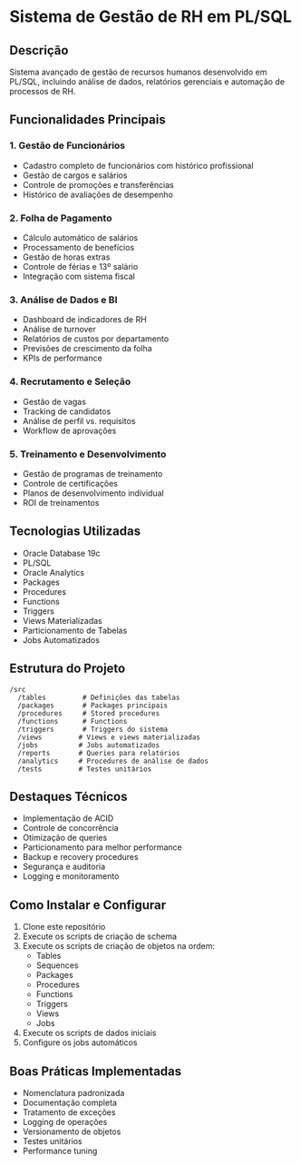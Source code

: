 # Sistema de Gestão de RH em PL/SQL

## Descrição
Sistema avançado de gestão de recursos humanos desenvolvido em PL/SQL, incluindo análise de dados, relatórios gerenciais e automação de processos de RH.

## Funcionalidades Principais

### 1. Gestão de Funcionários
- Cadastro completo de funcionários com histórico profissional
- Gestão de cargos e salários
- Controle de promoções e transferências
- Histórico de avaliações de desempenho

### 2. Folha de Pagamento
- Cálculo automático de salários
- Processamento de benefícios
- Gestão de horas extras
- Controle de férias e 13º salário
- Integração com sistema fiscal

### 3. Análise de Dados e BI
- Dashboard de indicadores de RH
- Análise de turnover
- Relatórios de custos por departamento
- Previsões de crescimento da folha
- KPIs de performance

### 4. Recrutamento e Seleção
- Gestão de vagas
- Tracking de candidatos
- Análise de perfil vs. requisitos
- Workflow de aprovações

### 5. Treinamento e Desenvolvimento
- Gestão de programas de treinamento
- Controle de certificações
- Planos de desenvolvimento individual
- ROI de treinamentos

## Tecnologias Utilizadas
- Oracle Database 19c
- PL/SQL
- Oracle Analytics
- Packages
- Procedures
- Functions
- Triggers
- Views Materializadas
- Particionamento de Tabelas
- Jobs Automatizados

## Estrutura do Projeto

```
/src
  /tables         # Definições das tabelas
  /packages       # Packages principais
  /procedures     # Stored procedures
  /functions      # Functions
  /triggers       # Triggers do sistema
  /views         # Views e views materializadas
  /jobs          # Jobs automatizados
  /reports       # Queries para relatórios
  /analytics     # Procedures de análise de dados
  /tests         # Testes unitários
```

## Destaques Técnicos
- Implementação de ACID
- Controle de concorrência
- Otimização de queries
- Particionamento para melhor performance
- Backup e recovery procedures
- Segurança e auditoria
- Logging e monitoramento

## Como Instalar e Configurar

1. Clone este repositório
2. Execute os scripts de criação de schema
3. Execute os scripts de criação de objetos na ordem:
   - Tables
   - Sequences
   - Packages
   - Procedures
   - Functions
   - Triggers
   - Views
   - Jobs
4. Execute os scripts de dados iniciais
5. Configure os jobs automáticos

## Boas Práticas Implementadas
- Nomenclatura padronizada
- Documentação completa
- Tratamento de exceções
- Logging de operações
- Versionamento de objetos
- Testes unitários
- Performance tuning 